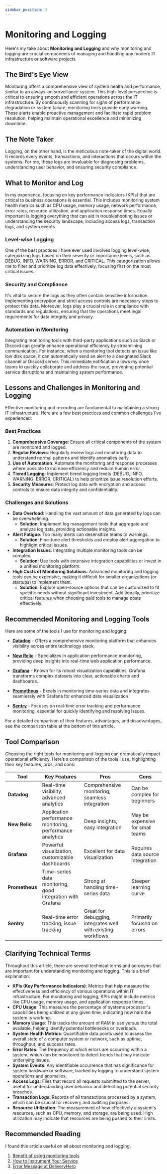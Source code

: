 ```yaml
---
sidebar_position: 5
---
```


# Monitoring and Logging

Here's my take about **Monitoring and Logging** and why monitoring and logging are crucial components of managing and handling any modern IT infrastructure or software projects.

## The Bird's Eye View

Monitoring offers a comprehensive view of system health and performance, similar to an always-on surveillance system. This high-level perspective is critical to ensuring smooth and efficient operations across the IT infrastructure. By continuously scanning for signs of performance degradation or system failure, monitoring tools provide early warning. These alerts enable proactive management and facilitate rapid problem resolution, helping maintain operational excellence and minimizing downtime.

## The Note Taker

Logging, on the other hand, is the meticulous note-taker of the digital world. It records every events, transactions, and interactions that occurs within the systems. For me, these logs are invaluable for diagnosing problems, understanding user behavior, and ensuring security compliance. 

## What to Monitor and Log

In my experience, focusing on key performance indicators (KPIs) that are critical to business operations is essential. This includes monitoring system health metrics such as CPU usage, memory usage, network performance, error rates, resource utilization, and application response times. Equally important is logging everything that can aid in troubleshooting issues or understanding the security landscape, including access logs, transaction logs, and system events.

### Level-wise Logging

One of the best practices I have ever used involves logging level-wise; categorizing logs based on their severity or importance levels, such as DEBUG, INFO, WARNING, ERROR, and CRITICAL. This categorization allows me to filter and prioritize log data effectively, focusing first on the most critical issues.

### Security and Compliance

It's vital to secure the logs as they often contain sensitive information. Implementing encryption and strict access controls are necessary steps to protect this data. Moreover, logs play a crucial role in compliance with standards and regulations, ensuring that the operations meet legal requirements for data integrity and privacy.

### Automation in Monitoring

Integrating monitoring tools with third-party applications such as Slack or Discord can greatly enhance operational efficiency by streamlining communication. For instance, when a monitoring tool detects an issue like low disk space, it can automatically send an alert to a designated Slack channel or Discord server. This immediate notification allows my once teams to quickly collaborate and address the issue, preventing potential service disruptions and maintaining system performance.

## Lessons and Challenges in Monitoring and Logging

Effective monitoring and recording are fundamental to maintaining a strong IT infrastructure. Here are a few best practices and common challenges I've experienced:

### Best Practices

1. **Comprehensive Coverage**: Ensure all critical components of the system are monitored and logged.
2. **Regular Reviews**: Regularly review logs and monitoring data to understand normal patterns and identify anomalies early.
3. **Use of Automation**: Automate the monitoring and response processes where possible to increase efficiency and reduce human error.
4. **Tiered Logging**: Implement tiered logging levels (DEBUG, INFO, WARNING, ERROR, CRITICAL) to help prioritize issue resolution efforts.
5. **Security Measures**: Protect log data with encryption and access controls to ensure data integrity and confidentiality.

### Challenges and Solutions

- **Data Overload**: Handling the vast amount of data generated by logs can be overwhelming.
  -  **Solution**: Implement log management tools that aggregate and analyze log data, providing actionable insights.
- **Alert Fatigue**: Too many alerts can desensitize teams to warnings. 
  - **Solution**: Fine-tune alert thresholds and employ alert aggregation to highlight critical issues.
- **Integration Issues**: Integrating multiple monitoring tools can be complex. 
  - **Solution**: Use tools with extensive integration capabilities or invest in a unified monitoring platform.
- **High Costs of Monitoring Solutions**: Advanced monitoring and logging tools can be expensive, making it difficult for smaller organizations (or startups) to implement them.
  - **Solution**: Explore open-source options that can be customized to fit specific needs without significant investment. Additionally, prioritize critical features when choosing paid tools to manage costs effectively.

## Recommended Monitoring and Logging Tools

Here are some of the tools I use for monitoring and logging:

- **[Datadog](https://www.datadoghq.com/)** - Offers a comprehensive monitoring platform that enhances visibility across entire technology stack.

- **[New Relic](https://newrelic.com/)** - Specializes in application performance monitoring, providing deep insights into real-time web application performance.

- **[Grafana](https://grafana.com/)** - Known for its robust visualization capabilities, Grafana transforms complex datasets into clear, actionable charts and dashboards.

- **[Prometheus](https://prometheus.io/)** - Excels in monitoring time-series data and integrates seamlessly with Grafana for enhanced data visualization.

- **[Sentry](https://sentry.io/welcome/)** - Focuses on real-time error tracking and performance monitoring, essential for quickly identifying and resolving issues.

For a detailed comparison of their features, advantages, and disadvantages, see the comparison table at the bottom of this article.


## Tool Comparison

Choosing the right tools for monitoring and logging can dramatically impact operational efficiency. Here’s a comparison of the tools I use, highlighting their key features, pros, and cons:

| Tool         | Key Features                                        | Pros                                         | Cons                              |
|--------------|-----------------------------------------------------|---------------------------------------------|-----------------------------------|
| **Datadog**  | Real-time visibility, advanced analytics            | Comprehensive monitoring, seamless integration | Can be complex for beginners      |
| **New Relic**| Application performance monitoring, performance analytics | Deep insights, easy integration            | May be expensive for small teams  |
| **Grafana**  | Powerful visualization, customizable dashboards     | Excellent for data visualization            | Requires data source integration  |
| **Prometheus**| Time-series data monitoring, good integration with Grafana | Strong at handling time-series data       | Steeper learning curve            |
| **Sentry**   | Real-time error tracking, issue tracking            | Great for debugging, integrates well with existing workflows | Primarily focused on errors      |


## Clarifying Technical Terms

Throughout this article, there are several technical terms and acronyms that are important for understanding monitoring and logging. This is a brief explanation:

* **KPIs (Key Performance Indicators)**: Metrics that help measure the effectiveness and efficiency of various operations within IT infrastructure. For monitoring and logging, KPIs might include metrics like CPU usage, memory usage, and application response times.
* **CPU Usage**: This measures the percentage of systems processor's capabilities being utilized at any given time, indicating how hard the system is working.
* **Memory Usage**: This tracks the amount of RAM in use versus the total available, helping identify potential bottlenecks or overloads.
* **System Health Metrics**: Quantifiable data points used to assess the overall state of a computer system or network, such as uptime, throughput, and success rates.
* **Error Rates**: The frequency at which errors are occurring within a system, which can be monitored to detect trends that may indicate underlying issues.
* **System Events**: Any identifiable occurrence that has significance for system hardware or software, tracked by logging to understand system operations and anomalies.
* **Access Logs**: Files that record all requests submitted to the server, useful for understanding user behavior and detecting potential security breaches.
* **Transaction Logs**: Records of all transactions processed by a system, which can be crucial for recovery and auditing purposes.
* **Resource Utilization**: The measurement of how effectively a system's resources, such as CPU, memory, and storage, are being used. High utilization may indicate that resources are being pushed to their limits.


## Recommended Reading

I found this article useful on all about monitoring and logging.

1. [Benefit of using monitoring tools](https://thefrugalarchitect.com/laws/unobserved-systems-lead-to-unknown-costs.html)
2. [How to Instrument Your Service](https://grafana.com/blog/2018/08/02/the-red-method-how-to-instrument-your-services/)
3. [Error Message at DeliveryHero](https://tech.deliveryhero.com/enhancing-error-messages-for-a-smoother-rider-app-experience/)
